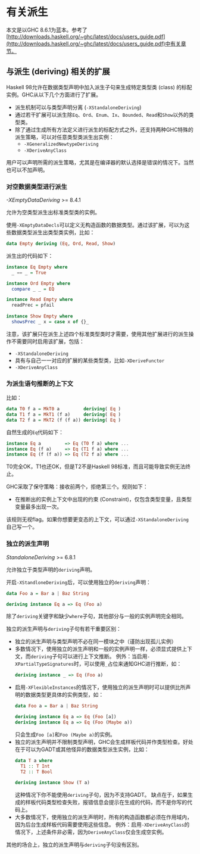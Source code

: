 # 有关派生

本文是以GHC 8.6.1为蓝本。参考了[http://downloads.haskell.org/~ghc/latest/docs/users_guide.pdf](http://downloads.haskell.org/~ghc/latest/docs/users_guide.pdf)中有关章节。


## 与派生 (deriving) 相关的扩展

Haskell 98允许在数据类型声明中加入派生子句来生成特定类型类 (class) 的标配实例。GHC从以下几个方面进行了扩展。

* 派生机制可以与类型声明分离 (`-XStandaloneDeriving`)
* 通过若干扩展可以派生除`Eq`、`Ord`、`Enum`、`Ix`、`Bounded`、`Read`和`Show`以外的类型类。
* 除了通过生成所有方法定义进行派生的标配方式之外，还支持两种GHC特殊的派生策略，可以对任意类型类派生出实例：
  * `-XGeneralizedNewtypeDeriving`
  * `-XDeriveAnyClass`

用户可以声明所需的派生策略，尤其是在编译器的默认选择是错误的情况下。当然也可以不加声明。


### 对空数据类型进行派生

_-XEmptyDataDeriving_ >= 8.4.1

允许为空类型派生出标准类型类的实例。

使用`-XEmptyDataDecls`可以定义无构造函数的数据类型。通过该扩展，可以为这些数据类型派生出类型类实例，比如：

```haskell
data Empty deriving (Eq, Ord, Read, Show)
```

派生出的代码如下：

```haskell
instance Eq Empty where
  _ == _ = True

instance Ord Empty where
  compare _ _ = EQ

instance Read Empty where
  readPrec = pfail
  
instance Show Empty where
  showsPrec _ x = case x of {}_
```

注意，该扩展只在派生上述四个标准类型类时才需要，使用其他扩展进行的派生操作不需要同时启用该扩展，包括：

* `-XStandaloneDeriving`
* 具有与自己一一对应的扩展的某些类型类，比如`-XDeriveFunctor`
* `-XDeriveAnyClass`


### 为派生语句推断的上下文

比如：

```haskell
data T0 f a = MkT0 a         deriving( Eq )
data T1 f a = MkT1 (f a)     deriving( Eq )
data T2 f a = MkT2 (f (f a)) deriving( Eq )
```

自然生成的`Eq`代码如下：

```haskell
instance Eq a         => Eq (T0 f a) where ...
instance Eq (f a)     => Eq (T1 f a) where ...
instance Eq (f (f a)) => Eq (T2 f a) where ...
```

T0完全OK，T1也还OK，但是T2不是Haskell 98标准，而且可能导致实例无法终止。

GHC采取了保守策略：接收前两个，拒绝第三个。规则如下：

* 在推断出的实例上下文中出现的约束 (Constraint)，仅包含类型变量，且类型变量最多出现一次。

该规则无视flag。如果你想要更变态的上下文，可以通过`-XStandaloneDeriving`自己写一个。


### 独立的派生声明

_StandaloneDeriving_ >= 6.8.1

允许独立于类型声明的`deriving`声明。

开启`-XStandloneDeriving`后，可以使用独立的`deriving`声明：

```haskell
data Foo a = Bar a | Baz String

deriving instance Eq a => Eq (Foo a)
```

除了`deriving`关键字和缺少`where`子句，其他部分与一般的实例声明完全相同。

独立的派生声明与`deriving`子句有若干重要区别：

* 独立的派生声明与类型声明不必在同一模块之中（谨防出现孤儿实例）
* 多数情况下，使用独立的派生声明和一般的实例声明一样，必须显式提供上下文，而`deriving`子句可以进行上下文推断。
  例外：当启用`-XPartialTypeSignatures`时，可以使用`_`占位来通知GHC进行推断，如：
  ```haskell
  deriving instance _ => Eq (Foo a)
  ```
* 启用`-XFlexibleInstances`的情况下，使用独立的派生声明时可以提供比所声明的数据类型更具体的实例类型，如：
  ```haskell
  data Foo a = Bar a | Baz String
  
  deriving instance Eq a => Eq (Foo [a])
  deriving instance Eq a => Eq (Foo (Maybe a))
  ```
  只会生成`Foo [a]`和`Foo (Maybe a)`的实例。
* 独立的派生声明并不限制类型声明，GHC会生成样板代码并作类型检查。好处在于可以为GADT或其他怪异的数据类型派生实例，比如：
  ```haskell
  data T a where
    T1 :: T Int
    T2 :: T Bool
    
  deriving instance Show (T a)
  ```
  这种情况下你不能使用`deriving`子句，因为不支持GADT。
  缺点在于，如果生成的样板代码类型检查失败，报错信息会提示在生成的代码，而不是你写的代码上。
* 大多数情况下，使用独立的派生声明时，所有的构造函数都必须在作用域内，因为后台生成样板代码需要使用这些信息。
  例外：启用`-XDeriveAnyClass`的情况下，上述条件非必需，因为`DeriveAnyClass`仅会生成空实例。
  
其他的场合上，独立的派生声明与`deriving`子句没有区别。
